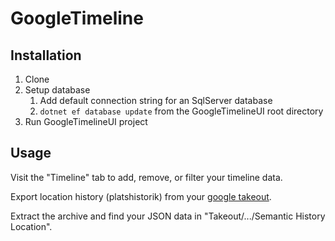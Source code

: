 # GoogleTimeline

## Installation
1. Clone
2. Setup database
   1. Add default connection string for an SqlServer database
   2. `dotnet ef database update` from the GoogleTimelineUI root directory
3. Run GoogleTimelineUI project

## Usage
Visit the "Timeline" tab to add, remove, or filter your timeline data.

Export location history (platshistorik) from your [google takeout](https://takeout.google.com/settings/takeout?pli=1).

Extract the archive and find your JSON data in "Takeout/.../Semantic History Location".
